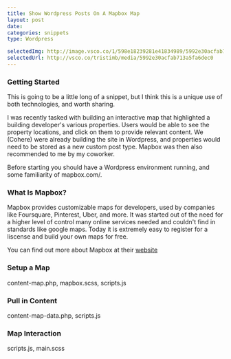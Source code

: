 ```yaml
---
title: Show Wordpress Posts On A Mapbox Map
layout: post
date: 
categories: snippets
type: Wordpress

selectedImg: http://image.vsco.co/1/598e18239281e41834989/5992e30acfab713a5fa6dec0/vsco_081517.jpg
selectedUrl: http://vsco.co/tristimb/media/5992e30acfab713a5fa6dec0
---
```


### Getting Started

This is going to be a little long of a snippet, but I think this is a unique use of both technologies, and worth sharing.

I was recently tasked with building an interactive map that highlighted a building developer's various properties. Users would be able to see the property locations, and click on them to provide relevant content. We (Cohere) were already building the site in Wordpress, and properties would need to be stored as a new custom post type. Mapbox was then also recommended to me by my coworker.

Before starting you should have a Wordpress environment running, and some familiarity of mapbox.com/.

### What Is Mapbox?

Mapbox provides customizable maps for developers, used by companies like Foursquare, Pinterest, Uber, and more. It was started out of the need for a higher level of control many online services needed and couldn't find in standards like google maps. Today it is extremely easy to register for a liscense and build your own maps for free.

You can find out more about Mapbox at their [website](https://www.mapbox.com/)

### Setup a Map

content-map.php, mapbox.scss, scripts.js

### Pull in Content

content-map-data.php, scripts.js

### Map Interaction

scripts.js, main.scss
